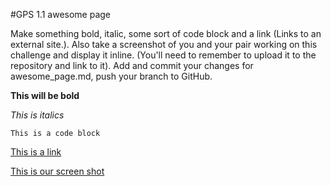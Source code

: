 #GPS 1.1 awesome page

 Make something bold, italic, some sort of code block and a link (Links to an external site.). Also take a screenshot of you and your pair working on this challenge and display it inline. (You'll need to remember to upload it to the repository and link to it). Add and commit your changes for awesome_page.md, push your branch to GitHub.

**This will be bold**

*This is italics*

`This is a code block`

[This is a link](https://help.github.com/articles/markdown-basics/)

[This is our screen shot](/Users/aliviamarciablount/dev_boot_camp/week-2-test/phase-0-gps-1/screen.shot.jpg)


